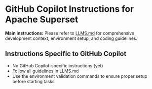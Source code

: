 # GitHub Copilot Instructions for Apache Superset

**Main instructions:** Please refer to [LLMS.md](../LLMS.md) for comprehensive development context, environment setup, and coding guidelines.

## Instructions Specific to GitHub Copilot

- No GitHub Copilot-specific instructions (yet)
- Follow all guidelines in LLMS.md
- Use the environment validation commands to ensure proper setup before starting tasks
